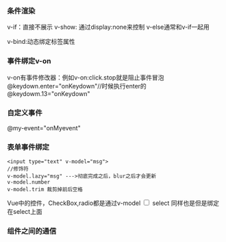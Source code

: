 ### 条件渲染

v-if：直接不展示
v-show: 通过display:none来控制
v-else通常和v-if一起用


v-bind:动态绑定标签属性

### 事件绑定v-on
v-on有事件修改器：例如v-on:click.stop就是阻止事件冒泡
@keydown.enter="onKeydown"//时候执行enter的
@keydowm.13="onKeydown"


### 自定义事件
@my-event="onMyevent"

### 表单事件绑定
```
<input type="text" v-model="msg">
//修饰符
v-model.lazy="msg" --->彻底完成之后，blur之后才会更新
v-model.number
v-model.trim 裁剪掉前后空格
```
Vue中的控件，CheckBox,radio都是通过v-model
<input type="checkbox" v-model="msg">
select 同样也是但是绑定在select上面


### 组件之间的通信
